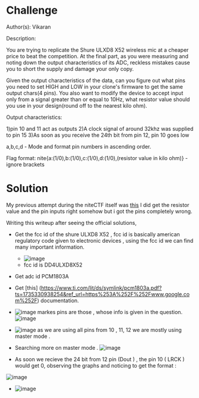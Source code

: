 # Challenge 
Author(s): Vikaran

Description:

You are trying to replicate the Shure ULXD8 X52 wireless mic at a cheaper price to beat the competition. At the final part, as you were measuring and noting down the output characteristics of its ADC, reckless mistakes cause you to short the supply and damage your only copy.

Given the output characteristics of the data, can you figure out what pins you need to set HIGH and LOW in your clone's firmware to get the same output chars(4 pins). You also want to modify the device to accept input only from a signal greater than or equal to 10Hz, what resistor value should you use in your design(round off to the nearest kilo ohm).

Output characteristics:

1)pin 10 and 11 act as outputs 2)A clock signal of around 32khz was supplied to pin 15 3)As soon as you receive the 24th bit from pin 12, pin 10 goes low

a,b,c,d - Mode and format pin numbers in ascending order.

Flag format: nite{a:(1/0),b:(1/0),c:(1/0),d:(1/0),(resistor value in kilo ohm)} - ignore brackets



# Solution 
My previous attempt during the niteCTF itself was [this](https://github.com/Devansh-lelouch/niteCTF/blob/main/Attempted%20but%20Failed/Attempts.md#mic-mimic) I did get the resistor value and the pin inputs right somehow but i got the pins completely wrong. 

Writing this writeup after seeing the official solutions, 
* Get the fcc id of the shure ULXD8 X52 , fcc id is basically american regulatory code given to electronic devices , using the fcc id we can find many important information. 
  - ![image](https://github.com/user-attachments/assets/1e8af773-0f43-4667-98f6-c897f2cdf5aa)
  - fcc id is DD4ULXD8X52
* Get adc id PCM1803A
* Get [this] (https://www.ti.com/lit/ds/symlink/pcm1803a.pdf?ts=1735330938254&ref_url=https%253A%252F%252Fwww.google.com%252F) documentation.
* ![image](https://github.com/user-attachments/assets/82c738c5-8570-47d6-8c14-054a01c121a8)
  markes pins are those , whose info is given in the question.
![image](https://github.com/user-attachments/assets/f601e59d-bbb6-495e-8a89-574a9b67fbae)

* ![image](https://github.com/user-attachments/assets/6758febf-ecb8-447d-b225-c3cf8e0dac00)
as we are using all pins from 10 , 11, 12 we are mostly using master mode . 
* Searching more on master mode . 
![image](https://github.com/user-attachments/assets/f47936dc-2456-4b34-82df-349d2034249d)

* As soon we recieve the 24 bit from 12  pin (Dout )  , the pin 10  ( LRCK ) would get 0, observing the graphs and noticing to get the format  :
 
![image](https://github.com/user-attachments/assets/83e03014-69b2-4cec-ac0a-433ee9570cee)

* ![image](https://github.com/user-attachments/assets/5f6c4373-60bf-4ffa-a795-62c346c43eaf)



